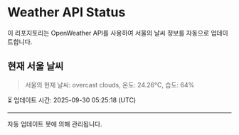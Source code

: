 
# Weather API Status

이 리포지토리는 OpenWeather API를 사용하여 서울의 날씨 정보를 자동으로 업데이트합니다.

## 현재 서울 날씨
> 서울의 현재 날씨: overcast clouds, 온도: 24.26°C, 습도: 64%

⏳ 업데이트 시간: 2025-09-30 05:25:18 (UTC)

---
자동 업데이트 봇에 의해 관리됩니다.
